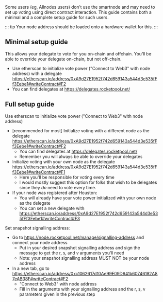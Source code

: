 Some users (eg, Allnodes users) don't use the smartnode and may need to set up voting using direct contract interaction.
This guide contains both a minimal and a complete setup guide for such users.

::: tip
Your node address should be loaded onto a hardware wallet for this.
:::

## Minimal setup guide
This allows your delegate to vote for you on-chain and offchain. You'll be able to override your delegate on-chain, but not off-chain.

- Use etherscan to initialize vote power ("Connect to Web3" with node address) with a delegate https://etherscan.io/address/0xA9d27E1952f742d659143a544d3e535fFf3Eebe1#writeContract#F2
- You can find delegates at https://delegates.rocketpool.net/

## Full setup guide
Use etherscan to initialize vote power ("Connect to Web3" with node address)
- [recommended for most] Initialize voting with a different node as the delegate https://etherscan.io/address/0xA9d27E1952f742d659143a544d3e535fFf3Eebe1#writeContract#F2
    - You can find delegates at https://delegates.rocketpool.net/
    - Remember you will always be able to override your delegates
- Initialize voting with your own node as the delegate https://etherscan.io/address/0xA9d27E1952f742d659143a544d3e535fFf3Eebe1#writeContract#F1
    - Here you'll be responsible for voting every time
    - I would mostly suggest this option for folks that wish to be delegates since they _do_ need to vote every time.
- If your node was registered after Houston:
    - You will already have your vote power initialized with your own node as the delegate
    - You can set a new delegate with https://etherscan.io/address/0xA9d27E1952f742d659143a544d3e535fFf3Eebe1#writeContract#F3

Set snapshot signalling address:
- Go to https://node.rocketpool.net/manage/signalling-address and connect your node address
    - Put in your desired snapshot signalling address and sign the message to get the r, s, and v arguments you'll need
    - Note: your snapshot signalling address MUST NOT be your node address
- In a new tab, go to https://etherscan.io/address/0xc1062617d10Ae99E09D941b60746182A87eAB38F#writeContract#F2
    - "Connect to Web3" with node address
    - Fill in the arguments with your signalling address and the r, s, v parameters given in the previous step
